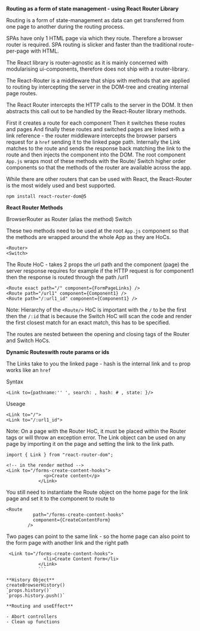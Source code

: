 **Routing as a form of state management - using React Router Library**

Routing is a form of state-management as data can get transferred from one page to another during the routing process.

SPAs have only 1 HTML page via which they route. Therefore a browser router is required. SPA routing is slicker and faster than the traditional route-per-page with HTML.

The React library is router-agnostic as it is mainly concerned with modularising ui-components, therefore does not ship with a router-library.

The React-Router is a middleware that ships with methods that are applied to routing by intercepting the server in the DOM-tree and creating internal page routes.

The React Router intercepts the HTTP calls to the server in the DOM. It then abstracts this call out to be handled by the React-Router library methods.

First it creates a route for each component
Then it switches these routes and pages
And finally these routes and switched pages are linked with a link reference - the router middleware intercepts the browser parsers request for a `href` sending it to the linked page path. Internally the Link matches to the route and sends the response back matching the link to the route and then injects the component into the DOM.
The root component `App.js` wraps most of these methods with the Route/ Switch higher order components so that the methods of the router are available across the app.

While there are other routers that can be used with React, the React-Router is the most widely used and best supported.

`npm install react-router-dom@5`

**React Router Methods**

BrowserRouter as Router (alias the method)
Switch

These two methods need to be used at the root `App.js` component so that the methods are wrapped around the whole App as they are HoCs.

```
<Router>
<Switch>
```

The Route HoC - takes 2 props the url path and the component (page) the server response requires for example if the HTTP request is for component1 then the response is routed through the path /url1

```
<Route exact path="/" component={FormPageLinks} />
<Route path="/url1" component={Component1} />
<Route path="/:url1_id" component={Component1} />
```

Note: Hierarchy of the `<Route/>` HoC is important with the `/` to be the first then the `/:id` that is because the Switch HoC will scan the code and render the first closest match for an exact match, this has to be specified.

The routes are nested between the opening and closing tags of the Router and Switch HoCs.

**Dynamic Routeswith route params or ids**

The Links take to you the linked page - hash is the internal link and `to` prop works like an `href`

Syntax

```
<Link to={pathname:'' ', search: , hash: # , state: }/>
```

Useage

```
<Link to="/">
<Link to="/:url1_id">
```

Note: On a page with the Router HoC, it must be placed within the Router tags or will throw an exception error. The Link object can be used on any page by importing it on the page and setting the link to the link path.

```
import { Link } from "react-router-dom";

<!-- in the render method -->
<Link to="/forms-create-content-hooks">
              <p>Create content</p>
            </Link>
```

You still need to instantiate the Route object on the home page for the link page and set it to the component to route to

```
<Route
          path="/forms-create-content-hooks"
          component={CreateContentForm}
        />
```

Two pages can point to the same link - so the home page can also point to the form page with another link and the right path

````
 <Link to="/forms-create-content-hooks">
              <li>Create Content Form</li>
            </Link>
            ```

**History Object**
createBrowserHistory()
`props.history()`
`props.history.push()`

**Routing and useEffect**

- Abort controllers
- Clean up functions
````

